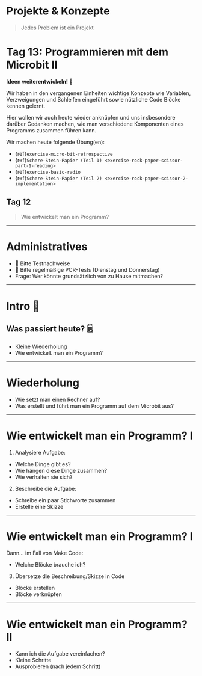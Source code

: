 # Projekte & Konzepte

> Jedes Problem ist ein Projekt

# Tag 13: Programmieren mit dem Microbit II

**Ideen weiterentwickeln!** 🎊

Wir haben in den vergangenen Einheiten wichtige Konzepte
wie Variablen, Verzweigungen und Schleifen eingeführt
sowie nützliche Code Blöcke kennen gelernt.

Hier wollen wir auch heute wieder anknüpfen und uns insbesondere
darüber Gedanken machen, wie man verschiedene Komponenten eines
Programms zusammen führen kann.


Wir machen heute folgende Übung(en):
- {ref}`exercise-micro-bit-retrospective`
- {ref}`Schere-Stein-Papier (Teil 1) <exercise-rock-paper-scissor-part-1-reading>`
- {ref}`exercise-basic-radio`
- {ref}`Schere-Stein-Papier (Teil 2) <exercise-rock-paper-scissor-2-implementation>`



## Tag 12

> Wie entwickelt man ein Programm?

---

# Administratives

- 🧪 Bitte Testnachweise
- 📅 Bitte regelmäßige PCR-Tests (Dienstag und Donnerstag)
- Frage: Wer könnte grundsätzlich von zu Hause mitmachen?


---

# Intro 🌅

## Was passiert heute? 🗒️

- Kleine Wiederholung
- Wie entwickelt man ein Programm?

---

# Wiederholung

- Wie setzt man einen Rechner auf?
- Was erstellt und führt man ein Programm auf dem Microbit aus?

---

# Wie entwickelt man ein Programm? I

1. Analysiere Aufgabe:
  - Welche Dinge gibt es?
  - Wie hängen diese Dinge zusammen?
  - Wie verhalten sie sich?
2. Beschreibe die Aufgabe:
  - Schreibe ein paar Stichworte zusammen
  - Erstelle eine Skizze

---

# Wie entwickelt man ein Programm? I

Dann... im Fall von Make Code:
- Welche Blöcke brauche ich?

3. Übersetze die Beschreibung/Skizze in Code
  - Blöcke erstellen
  - Blöcke verknüpfen

---

# Wie entwickelt man ein Programm? II

- Kann ich die Aufgabe vereinfachen?
- Kleine Schritte
- Ausprobieren (nach jedem Schritt)
